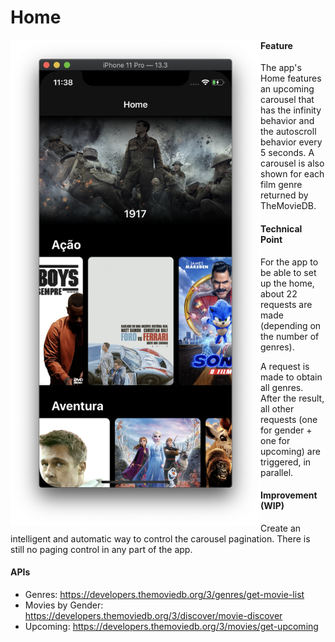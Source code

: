 # Home

<img src="/images/home.png" width="400" align="left">

#### Feature
The app's Home features an upcoming carousel that has the infinity behavior and the autoscroll behavior every 5 seconds. A carousel is also shown for each film genre returned by TheMovieDB.

#### Technical Point
For the app to be able to set up the home, about 22 requests are made (depending on the number of genres).

A request is made to obtain all genres. After the result, all other requests (one for gender + one for upcoming) are triggered, in parallel.

#### Improvement (WIP)
Create an intelligent and automatic way to control the carousel pagination. There is still no paging control in any part of the app.

#### APIs
- Genres: <https://developers.themoviedb.org/3/genres/get-movie-list>
- Movies by Gender: <https://developers.themoviedb.org/3/discover/movie-discover>
- Upcoming: <https://developers.themoviedb.org/3/movies/get-upcoming>
